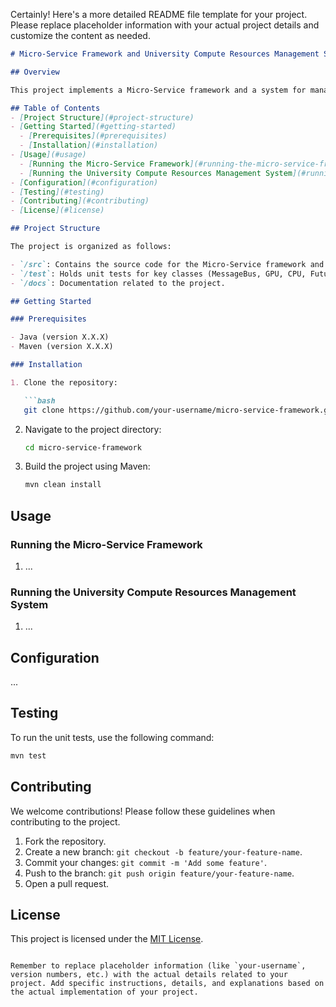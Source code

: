 Certainly! Here's a more detailed README file template for your project. Please replace placeholder information with your actual project details and customize the content as needed.

```markdown
# Micro-Service Framework and University Compute Resources Management System

## Overview

This project implements a Micro-Service framework and a system for managing university compute resources. The Micro-Service framework consists of a Message-Bus and Micro-Services, while the compute resources management system handles events related to training and testing models.

## Table of Contents
- [Project Structure](#project-structure)
- [Getting Started](#getting-started)
  - [Prerequisites](#prerequisites)
  - [Installation](#installation)
- [Usage](#usage)
  - [Running the Micro-Service Framework](#running-the-micro-service-framework)
  - [Running the University Compute Resources Management System](#running-the-university-compute-resources-management-system)
- [Configuration](#configuration)
- [Testing](#testing)
- [Contributing](#contributing)
- [License](#license)

## Project Structure

The project is organized as follows:

- `/src`: Contains the source code for the Micro-Service framework and the compute resources management system.
- `/test`: Holds unit tests for key classes (MessageBus, GPU, CPU, Future).
- `/docs`: Documentation related to the project.

## Getting Started

### Prerequisites

- Java (version X.X.X)
- Maven (version X.X.X)

### Installation

1. Clone the repository:

   ```bash
   git clone https://github.com/your-username/micro-service-framework.git
   ```

2. Navigate to the project directory:

   ```bash
   cd micro-service-framework
   ```

3. Build the project using Maven:

   ```bash
   mvn clean install
   ```

## Usage

### Running the Micro-Service Framework

1. ...

### Running the University Compute Resources Management System

1. ...

## Configuration

...

## Testing

To run the unit tests, use the following command:

```bash
mvn test
```

## Contributing

We welcome contributions! Please follow these guidelines when contributing to the project.

1. Fork the repository.
2. Create a new branch: `git checkout -b feature/your-feature-name`.
3. Commit your changes: `git commit -m 'Add some feature'`.
4. Push to the branch: `git push origin feature/your-feature-name`.
5. Open a pull request.

## License

This project is licensed under the [MIT License](LICENSE).
```

Remember to replace placeholder information (like `your-username`, version numbers, etc.) with the actual details related to your project. Add specific instructions, details, and explanations based on the actual implementation of your project.
